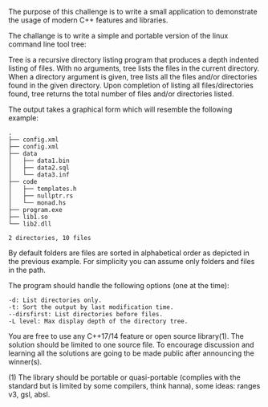 
The purpose of this challenge is to write a small application to demonstrate the usage of modern C++ features and libraries. 

The challange is to write a simple and portable version of the linux command line tool tree:

Tree is a recursive directory listing program that produces a depth indented listing of files. With no arguments, tree lists the files in the current directory. When a directory argument is given, tree lists all the files and/or directories found in the given directory.
Upon completion of listing all files/directories found, tree returns the total number of files and/or directories listed.

The output takes a graphical form which will resemble the following example:

```
.
├── config.xml
├── config.xml
├── data
│   ├── data1.bin
│   ├── data2.sql
│   └── data3.inf
├── code
│   ├── templates.h
│   ├── nullptr.rs
│   └── monad.hs
├── program.exe
├── lib1.so
└── lib2.dll

2 directories, 10 files
```

By default folders are files are sorted in alphabetical order as depicted in the previous example.
For simplicity you can assume only folders and files in the path.

The program should handle the following options (one at the time):

```
-d: List directories only.
-t: Sort the output by last modification time.
--dirsfirst: List directories before files.
-L level: Max display depth of the directory tree.
```

You are free to use any C++17/14 feature or open source library(1). The solution should be limited to one source file. To encourage discussion and learning all the solutions are going to be made public after announcing the winner(s).

(1) The library should be portable or quasi-portable (complies with the standard but is limited by some compilers, think hanna), some ideas: ranges v3, gsl, absl.
